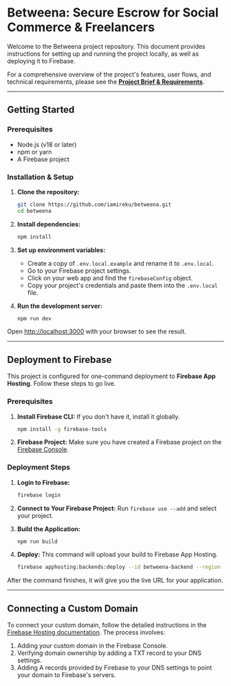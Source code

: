 <!-- /README.md -->
# Betweena: Secure Escrow for Social Commerce & Freelancers

Welcome to the Betweena project repository. This document provides instructions for setting up and running the project locally, as well as deploying it to Firebase.

For a comprehensive overview of the project's features, user flows, and technical requirements, please see the **[Project Brief & Requirements](./PROJECT_BRIEF.md)**.

---

## Getting Started

### Prerequisites

*   Node.js (v18 or later)
*   npm or yarn
*   A Firebase project

### Installation & Setup

1.  **Clone the repository:**
    ```bash
    git clone https://github.com/iamireku/betweena.git
    cd betweena
    ```

2.  **Install dependencies:**
    ```bash
    npm install
    ```

3.  **Set up environment variables:**
    *   Create a copy of `.env.local.example` and rename it to `.env.local`.
    *   Go to your Firebase project settings.
    *   Click on your web app and find the `firebaseConfig` object.
    *   Copy your project's credentials and paste them into the `.env.local` file.

4.  **Run the development server:**
    ```bash
    npm run dev
    ```

Open [http://localhost:3000](http://localhost:3000) with your browser to see the result.

---

## Deployment to Firebase

This project is configured for one-command deployment to **Firebase App Hosting**. Follow these steps to go live.

### Prerequisites

1.  **Install Firebase CLI:** If you don't have it, install it globally.
    ```bash
    npm install -g firebase-tools
    ```
2.  **Firebase Project:** Make sure you have created a Firebase project on the [Firebase Console](https://console.firebase.google.com/).

### Deployment Steps

1.  **Login to Firebase:**
    ```bash
    firebase login
    ```

2.  **Connect to Your Firebase Project:**
    Run `firebase use --add` and select your project.

3.  **Build the Application:**
    ```bash
    npm run build
    ```

4.  **Deploy:**
    This command will upload your build to Firebase App Hosting.
    ```bash
    firebase apphosting:backends:deploy --id betweena-backend --region us-central1
    ```

After the command finishes, it will give you the live URL for your application.

---

## Connecting a Custom Domain

To connect your custom domain, follow the detailed instructions in the [Firebase Hosting documentation](https://firebase.google.com/docs/hosting/custom-domain). The process involves:
1.  Adding your custom domain in the Firebase Console.
2.  Verifying domain ownership by adding a TXT record to your DNS settings.
3.  Adding A records provided by Firebase to your DNS settings to point your domain to Firebase's servers.

